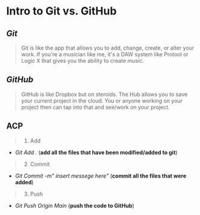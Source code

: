 # Intro to Git vs. GitHub

## *Git*

   > Git is like the app that allows you to add, change, create, or alter your work. If you're a musician like me, it's a DAW system like Protool or Logic X that gives you the ability to create music.
## *GitHub*
   > GitHub is like Dropbox but on steroids. The Hub allows you to save your current project in the cloud. You or anyone working on your project then can tap into that and see/work on your project.
   
## ACP

>1. Add
- *Git Add .* (**add all the files that have been modified/added to git**)
>2. Commit
- *Git Commit -m" insert messege here"* (**commit all the files that were added**)
>3. Push
- *Git Push Origin Main* (**push the code to GitHub**)